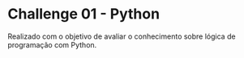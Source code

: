 # Challenge 01 - Python

Realizado com o objetivo de avaliar o conhecimento sobre lógica de programação com Python.
